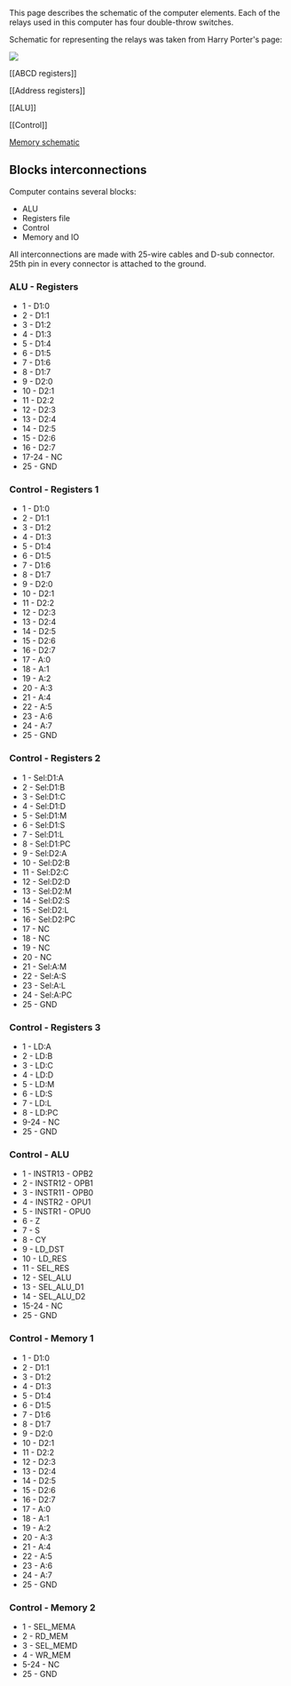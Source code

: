 This page describes the schematic of the computer elements. Each of the relays used in this computer has four double-throw switches.

Schematic for representing the relays was taken from Harry Porter's page:

![](../Schemes/relay.jpg)

[[ABCD registers]]

[[Address registers]]

[[ALU]]

[[Control]]

[Memory schematic](schematic_memory.md)

## Blocks interconnections

Computer contains several blocks:
* ALU
* Registers file
* Control
* Memory and IO

All interconnections are made with 25-wire cables and D-sub connector.
25th pin in every connector is attached to the ground.

### ALU - Registers

* 1 - D1:0
* 2 - D1:1
* 3 - D1:2
* 4 - D1:3
* 5 - D1:4
* 6 - D1:5
* 7 - D1:6
* 8 - D1:7
* 9 - D2:0
* 10 - D2:1
* 11 - D2:2
* 12 - D2:3
* 13 - D2:4
* 14 - D2:5
* 15 - D2:6
* 16 - D2:7
* 17-24 - NC
* 25 - GND

### Control - Registers 1

* 1 - D1:0
* 2 - D1:1
* 3 - D1:2
* 4 - D1:3
* 5 - D1:4
* 6 - D1:5
* 7 - D1:6
* 8 - D1:7
* 9 - D2:0
* 10 - D2:1
* 11 - D2:2
* 12 - D2:3
* 13 - D2:4
* 14 - D2:5
* 15 - D2:6
* 16 - D2:7
* 17 - A:0
* 18 - A:1
* 19 - A:2
* 20 - A:3
* 21 - A:4
* 22 - A:5
* 23 - A:6
* 24 - A:7
* 25 - GND

### Control - Registers 2

* 1 - Sel:D1:A
* 2 - Sel:D1:B
* 3 - Sel:D1:C
* 4 - Sel:D1:D
* 5 - Sel:D1:M
* 6 - Sel:D1:S
* 7 - Sel:D1:L
* 8 - Sel:D1:PC
* 9 - Sel:D2:A
* 10 - Sel:D2:B
* 11 - Sel:D2:C
* 12 - Sel:D2:D
* 13 - Sel:D2:M
* 14 - Sel:D2:S
* 15 - Sel:D2:L
* 16 - Sel:D2:PC
* 17 - NC
* 18 - NC
* 19 - NC
* 20 - NC
* 21 - Sel:A:M
* 22 - Sel:A:S
* 23 - Sel:A:L
* 24 - Sel:A:PC
* 25 - GND

### Control - Registers 3

* 1 - LD:A
* 2 - LD:B
* 3 - LD:C
* 4 - LD:D
* 5 - LD:M
* 6 - LD:S
* 7 - LD:L
* 8 - LD:PC
* 9-24 - NC
* 25 - GND

### Control - ALU

* 1 - INSTR13 - OPB2
* 2 - INSTR12 - OPB1
* 3 - INSTR11 - OPB0
* 4 - INSTR2 - OPU1
* 5 - INSTR1 - OPU0
* 6 - Z
* 7 - S
* 8 - CY
* 9 - LD_DST
* 10 - LD_RES
* 11 - SEL_RES
* 12 - SEL_ALU
* 13 - SEL_ALU_D1
* 14 - SEL_ALU_D2
* 15-24 - NC
* 25 - GND

### Control - Memory 1

* 1 - D1:0
* 2 - D1:1
* 3 - D1:2
* 4 - D1:3
* 5 - D1:4
* 6 - D1:5
* 7 - D1:6
* 8 - D1:7
* 9 - D2:0
* 10 - D2:1
* 11 - D2:2
* 12 - D2:3
* 13 - D2:4
* 14 - D2:5
* 15 - D2:6
* 16 - D2:7
* 17 - A:0
* 18 - A:1
* 19 - A:2
* 20 - A:3
* 21 - A:4
* 22 - A:5
* 23 - A:6
* 24 - A:7
* 25 - GND

### Control - Memory 2

* 1 - SEL_MEMA
* 2 - RD_MEM
* 3 - SEL_MEMD
* 4 - WR_MEM
* 5-24 - NC
* 25 - GND
